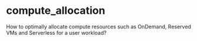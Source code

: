 # compute_allocation
How to optimally allocate compute resources such as OnDemand, Reserved VMs and Serverless for a user workload?
